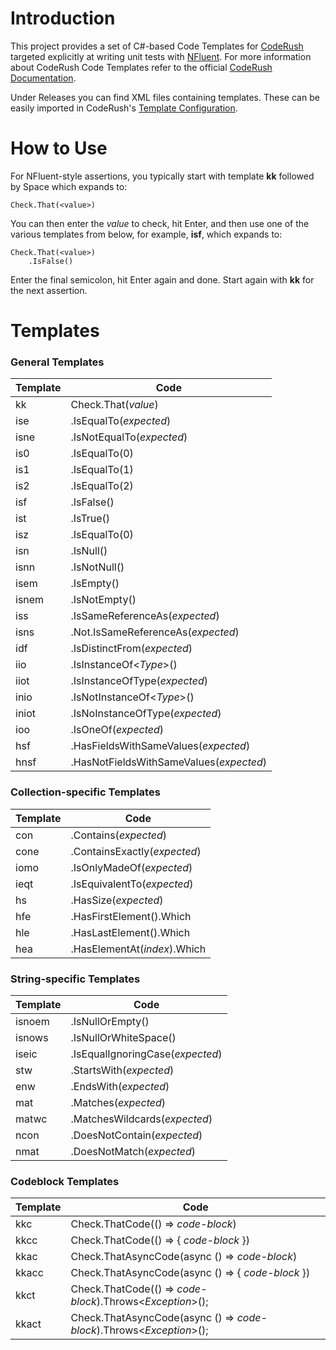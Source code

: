 # Introduction

This project provides a set of C#-based Code Templates for [CodeRush](https://www.devexpress.com/products/coderush/) targeted explicitly at writing unit tests with [NFluent](https://github.com/tpierrain/NFluent). For more information about CodeRush Code Templates refer to the official [CodeRush Documentation](https://docs.devexpress.com/CodeRushForRoslyn/115904/coding-assistance/code-templates).

Under Releases you can find XML files containing templates. These can be easily imported in CodeRush's [Template Configuration](https://docs.devexpress.com/CodeRushForRoslyn/115919/coding-assistance/code-templates/template-configuration).



# How to Use

For NFluent-style assertions, you typically start with template **kk** followed by Space which expands to:
    
    Check.That(<value>)

You can then enter the *value* to check, hit Enter, and then use one of the various templates from below, for example, **isf**, which expands to:

    Check.That(<value>)
        .IsFalse()

Enter the final semicolon, hit Enter again and done. Start again with **kk** for the next assertion.



# Templates

### General Templates

Template | Code
---------|-----------------------------------------------------
kk       | Check.That(*value*)
ise      |   .IsEqualTo(*expected*)
isne     |   .IsNotEqualTo(*expected*)
is0      |   .IsEqualTo(0)
is1      |   .IsEqualTo(1)
is2      |   .IsEqualTo(2)
isf      |   .IsFalse()
ist      |   .IsTrue()
isz      |   .IsEqualTo(0)
isn      |   .IsNull()
isnn     |   .IsNotNull()
isem     |   .IsEmpty()
isnem    |   .IsNotEmpty()
iss      |   .IsSameReferenceAs(*expected*)
isns     |   .Not.IsSameReferenceAs(*expected*)
idf      |   .IsDistinctFrom(*expected*)
iio      |   .IsInstanceOf\<*Type*>()
iiot     |   .IsInstanceOfType(*expected*)
inio     |   .IsNotInstanceOf\<*Type*>()
iniot    |   .IsNoInstanceOfType(*expected*)
ioo      |   .IsOneOf(*expected*)
hsf      |   .HasFieldsWithSameValues(*expected*)
hnsf     |   .HasNotFieldsWithSameValues(*expected*)


### Collection-specific Templates

Template | Code
---------|-----------------------------------------------------
con      |   .Contains(*expected*)
cone     |   .ContainsExactly(*expected*)
iomo     |   .IsOnlyMadeOf(*expected*)
ieqt     |   .IsEquivalentTo(*expected*)
hs       |   .HasSize(*expected*)
hfe      |   .HasFirstElement().Which
hle      |   .HasLastElement().Which
hea      |   .HasElementAt(*index*).Which


### String-specific Templates

Template | Code
---------|-----------------------------------------------------
isnoem   |   .IsNullOrEmpty()
isnows   |   .IsNullOrWhiteSpace()
iseic    |   .IsEqualIgnoringCase(*expected*)
stw      |   .StartsWith(*expected*)
enw      |   .EndsWith(*expected*)
mat      |   .Matches(*expected*)
matwc    |   .MatchesWildcards(*expected*)
ncon     |   .DoesNotContain(*expected*)
nmat     |   .DoesNotMatch(*expected*)


### Codeblock Templates

Template | Code
---------|-----------------------------------------------------
kkc      |   Check.ThatCode(() => *code-block*)
kkcc     |   Check.ThatCode(() => { *code-block* })
kkac     |   Check.ThatAsyncCode(async () => *code-block*)
kkacc    |   Check.ThatAsyncCode(async () => { *code-block* })
kkct     |   Check.ThatCode(() => *code-block*).Throws<*Exception*>();
kkact    |   Check.ThatAsyncCode(async () => *code-block*).Throws<*Exception*>();
